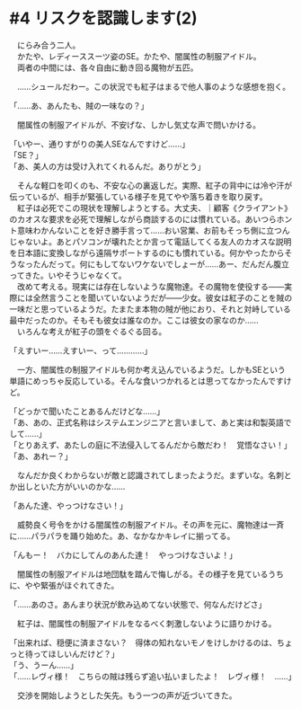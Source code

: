 # #4 リスクを認識します(2)
　にらみ合う二人。  
　かたや、レディーススーツ姿のSE。かたや、闇属性の制服アイドル。  
　両者の中間には、各々自由に動き回る魔物が五匹。

　……シュールだわー。この状況でも紅子はまるで他人事のような感想を抱く。

「……あ、あんたも、賊の一味なの？」

　闇属性の制服アイドルが、不安げな、しかし気丈な声で問いかける。

「いやー、通りすがりの美人SEなんですけど……」  
「SE？」  
「あ、美人の方は受け入れてくれるんだ。ありがとう」

　そんな軽口を叩くのも、不安な心の裏返しだ。実際、紅子の背中には冷や汗が伝っているが、相手が緊張している様子を見てやや落ち着きを取り戻す。  
　紅子は必死でこの現状を理解しようとする。大丈夫、｜顧客《クライアント》のカオスな要求を必死で理解しながら商談するのには慣れている。あいつらホント意味わかんないことを好き勝手言って……おい営業、お前もそっち側に立つんじゃないよ。あとパソコンが壊れたとか言って電話してくる友人のカオスな説明を日本語に変換しながら遠隔サポートするのにも慣れている。何かやったからそうなったんだって。何にもしてないワケないでしょーが……あー、だんだん腹立ってきた。いやそうじゃなくて。  
　改めて考える。現実には存在しないような魔物達。その魔物を使役する――実際には全然言うことを聞いていないようだが――少女。彼女は紅子のことを賊の一味だと思っているようだ。たまたま本物の賊が他におり、それと対峙している最中だったのか。そもそも彼女は誰なのか。ここは彼女の家なのか……  
　いろんな考えが紅子の頭をぐるぐる回る。

「えすいー……えすいー、って…………」

　一方、闇属性の制服アイドルも何か考え込んでいるようだ。しかもSEという単語にめっちゃ反応している。そんな食いつかれるとは思ってなかったんですけど。

「どっかで聞いたことあるんだけどな……」  
「あ、あの、正式名称はシステムエンジニアと言いまして、あと実は和製英語でして……」  
「とりあえず、あたしの庭に不法侵入してるんだから敵だわ！　覚悟なさい！」  
「あ、あれー？」

　なんだか良くわからないが敵と認識されてしまったようだ。まずいな。名刺とか出しといた方がいいのかな……

「あんた達、やっつけなさい！」

　威勢良く号令をかける闇属性の制服アイドル。その声を元に、魔物達は一斉に……パラパラを踊り始めた。あ、なかなかキレイに揃ってる。

「んもー！　バカにしてんのあんた達！　やっつけなさいよ！」

　闇属性の制服アイドルは地団駄を踏んで悔しがる。その様子を見ているうちに、やや緊張がほぐれてきた。

「……あのさ。あんまり状況が飲み込めてない状態で、何なんだけどさ」

　紅子は、闇属性の制服アイドルをなるべく刺激しないように語りかける。

「出来れば、穏便に済まさない？　得体の知れないモノをけしかけるのは、ちょっと待ってほしいんだけど？」  
「う、うーん……」  
「……レヴィ様！　こちらの賊は残らず追い払いましたよ！　レヴィ様！　……」

　交渉を開始しようとした矢先。もう一つの声が近づいてきた。
